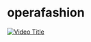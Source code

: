 # operafashion
[![Video Title](https://img.youtube.com/vi/g3ntANOeTC8/0.jpg)](https://www.youtube.com/watch?v=g3ntANOeTC8)
